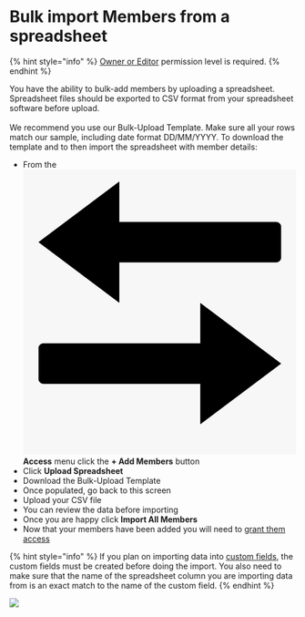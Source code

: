 # Bulk import Members from a spreadsheet

{% hint style="info" %}
[Owner or Editor](../../user-access/permissions.md) permission level is required.
{% endhint %}

You have the ability to bulk-add members by uploading a spreadsheet. Spreadsheet files should be exported to CSV format from your spreadsheet software before upload.\
\
We recommend you use our Bulk-Upload Template. Make sure all your rows match our sample, including date format DD/MM/YYYY. To download the template and to then import the spreadsheet with member details:

* From the <img src="../../.gitbook/assets/access.png" alt="" data-size="line"> **Access** menu click the **+ Add Members** button
* Click **Upload Spreadsheet**
* Download the Bulk-Upload Template
* Once populated, go back to this screen
* Upload your CSV file
* You can review the data before importing
* Once you are happy click **Import All Members**
* Now that your members have been added you will need to [grant them access](granting-access-to-members.md)

{% hint style="info" %}
If you plan on importing data into [custom fields](../../shared-services/custom-fields/), the custom fields must be created before doing the import. You also need to make sure that the name of the spreadsheet column you are importing data from is an exact match to the name of the custom field.&#x20;
{% endhint %}

![](<../../.gitbook/assets/bulk importing members.gif>)

